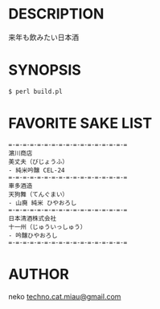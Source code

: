 # DESCRIPTION

来年も飲みたい日本酒

# SYNOPSIS

    $ perl build.pl

# FAVORITE SAKE LIST

    =-=-=-=-=-=-=-=-=-=-=-=-=-=-=-=-=
    濵川商店
    美丈夫（びじょうふ）
    - 純米吟醸 CEL-24
    =-=-=-=-=-=-=-=-=-=-=-=-=-=-=-=-=
    車多酒造
    天狗舞（てんぐまい）
    - 山廃 純米 ひやおろし
    =-=-=-=-=-=-=-=-=-=-=-=-=-=-=-=-=
    日本清酒株式会社
    十一州（じゅういっしゅう）
    - 吟醸ひやおろし
    =-=-=-=-=-=-=-=-=-=-=-=-=-=-=-=-=

# AUTHOR

neko <techno.cat.miau@gmail.com>